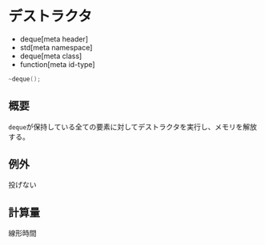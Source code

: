# デストラクタ
* deque[meta header]
* std[meta namespace]
* deque[meta class]
* function[meta id-type]

```cpp
~deque();
```

## 概要
`deque`が保持している全ての要素に対してデストラクタを実行し、メモリを解放する。


## 例外
投げない


## 計算量
線形時間
